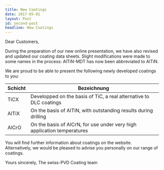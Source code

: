 ```yaml
---
title: New Coatings
date: 2017-05-01
layout: Post
id: second-post
headline: New Coatings
---
```

Dear Customers,

During the preparation of our new online presentation, we have also revised and updated our coating data sheets. Slight modifications were made to some names in the process: AlTiN-MDT has now been abbreviated to AlTiN.

We are proud to be able to present the following newly developed coatings to you:

| Schicht | Bezeichnung |
| ------- | ----------- |
| TiCX    | Developped on the basis of TiC, a real alternative to DLC coatings |
| AlTiX   | On the basis of AlTiN, with outstanding results during drilling |
| AlCrO   | On the basis of AlCrN, for use under very high application temperatures |

You will find further information about coatings on the website. Alternatively, we would  be pleased to advise you personally on our range of coatings.

Yours sincerely,
The swiss-PVD Coating team
